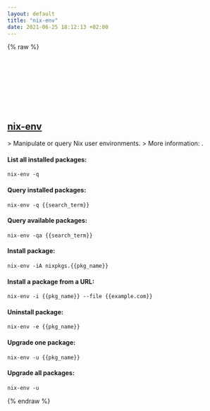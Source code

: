 ```yaml
---
layout: default
title: "nix-env"
date: 2021-06-25 18:12:13 +02:00
---
```

{% raw %}
<h2 id="nix-env">
  <a href="/en/common/nix-env.html">nix-env</a> <a href="#nix-env"><svg class="icon">
    <use href="/assets/images/unicode_sprite.svg#link" />
  </svg></a>
</h2>
> Manipulate or query Nix user environments.
> More information: <https://nixos.org/manual/nix/stable/#sec-nix-env>.

#### List all installed packages:
```shell
nix-env -q
```
#### Query installed packages:
```shell
nix-env -q {{search_term}}
```
#### Query available packages:
```shell
nix-env -qa {{search_term}}
```
#### Install package:
```shell
nix-env -iA nixpkgs.{{pkg_name}}
```
#### Install a package from a URL:
```shell
nix-env -i {{pkg_name}} --file {{example.com}}
```
#### Uninstall package:
```shell
nix-env -e {{pkg_name}}
```
#### Upgrade one package:
```shell
nix-env -u {{pkg_name}}
```
#### Upgrade all packages:
```shell
nix-env -u
```
{% endraw %}